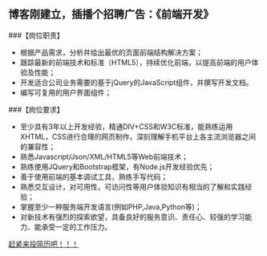 <!--## 这就是传说中的Jekyll，主题是[HPSTR](http://github.com/mmistakes)-->


## 博客刚建立，插播个招聘广告：《前端开发》

###【岗位职责】

* 根据产品需求，分析并给出最优的页面前端结构解决方案；
* 跟踪最新的前端技术和标准（HTML5），持续优化前端，以提高前端的用户体验及性能；
* 开发适合公司业务需要的基于jQuery的JavaScript组件，并撰写开发文档。
* 编写可复用的用户界面组件；

###【岗位要求】

* 至少具有3年以上开发经验，精通DIV+CSS和W3C标准，能熟练运用XHTML，CSS进行合理的网页制作，深刻理解手机平台上各主流浏览器之间的兼容性；
* 熟悉Javascript/Json/XML/HTML5等Web前端技术；
* 熟练使用JQuery和Bootstrap框架，有Node.js开发经验优先；
* 善于使用前端的基本调试工具，熟练手写代码；
* 熟悉交互设计，对可用性，可访问性等用户体验知识有相当的了解和实践经验；
* 掌握至少一种服务端开发语言(例如PHP,Java,Python等)；
* 对新技术有强烈的探索欲望，具备良好的服务意识、责任心、较强的学习能力、能承受一定的工作压力。

<div markdown="0"><a href="http://www.lagou.com/jobs/38038.html" target="_blank" class="btn btn-info">赶紧来投简历吧！！！</a></div>
